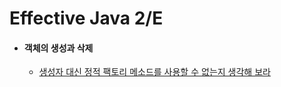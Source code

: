 # Effective Java 2/E

* #### 객체의 생성과 삭제
    * [생성자 대신 정적 팩토리 메소드를 사용할 수 없는지 생각해 보라](/creational_and_delete_object/StaticFactoryMethod.md)